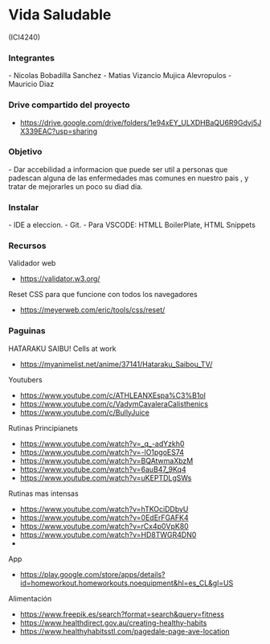 <!--COMENTARIOS-->
# Vida Saludable
(ICI4240)

<h3> Integrantes </h3>
- Nicolas Bobadilla Sanchez
- Matias Vizancio Mujica Alevropulos
- Mauricio Diaz

<h3> Drive compartido del proyecto </h3>

- https://drive.google.com/drive/folders/1e94xEY_ULXDHBaQU6R9Gdvj5JX339EAC?usp=sharing

<h3> Objetivo </h3>
- Dar accebilidad a informacion que puede ser util a personas que padescan alguna de las enfermedades mas comunes en nuestro pais , y tratar de mejorarles un poco su diad dia.

<h3> Instalar </h3>
- IDE a eleccion.
- Git.
- Para VSCODE: HTMLL BoilerPlate, HTML Snippets

<h3> Recursos </h3>
Validador web

- https://validator.w3.org/

Reset CSS para que funcione con todos los navegadores
- https://meyerweb.com/eric/tools/css/reset/

<h3> Paguinas </h3>
HATARAKU SAIBU! Cells at work

- https://myanimelist.net/anime/37141/Hataraku_Saibou_TV/

Youtubers
- https://www.youtube.com/c/ATHLEANXEspa%C3%B1ol
- https://www.youtube.com/c/VadymCavaleraCalisthenics
- https://www.youtube.com/c/BullyJuice

Rutinas Principianets
- https://www.youtube.com/watch?v=_q_-adYzkh0
- https://www.youtube.com/watch?v=-lO1pgoES74
- https://www.youtube.com/watch?v=BQAtwmaXbzM
- https://www.youtube.com/watch?v=6auB47_9Kq4
- https://www.youtube.com/watch?v=uKEPTDLgSWs

Rutinas mas intensas
- https://www.youtube.com/watch?v=hTKOciDDbyU
- https://www.youtube.com/watch?v=0EdErFGAFK4
- https://www.youtube.com/watch?v=rCx4p0VpK80
- https://www.youtube.com/watch?v=HD8TWGR4DN0
- 

App
- https://play.google.com/store/apps/details?id=homeworkout.homeworkouts.noequipment&hl=es_CL&gl=US

Alimentación
- https://www.freepik.es/search?format=search&query=fitness
- https://www.healthdirect.gov.au/creating-healthy-habits
- https://www.healthyhabitsstl.com/pagedale-page-ave-location
